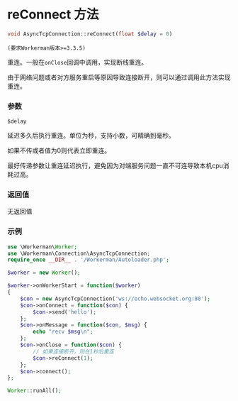 # reConnect 方法
```php
void AsyncTcpConnection::reConnect(float $delay = 0)
```

 ``` (要求Workerman版本>=3.3.5) ```

重连。一般在```onClose```回调中调用，实现断线重连。

由于网络问题或者对方服务重启等原因导致连接断开，则可以通过调用此方法实现重连。


### 参数
 ``` $delay ```

延迟多久后执行重连。单位为秒，支持小数，可精确到毫秒。

如果不传或者值为0则代表立即重连。

最好传递参数让重连延迟执行，避免因为对端服务问题一直不可连导致本机cpu消耗过高。


### 返回值
无返回值

### 示例

```php
use \Workerman\Worker;
use \Workerman\Connection\AsyncTcpConnection;
require_once __DIR__ . '/Workerman/Autoloader.php';

$worker = new Worker();

$worker->onWorkerStart = function($worker)
{
    $con = new AsyncTcpConnection('ws://echo.websocket.org:80');
    $con->onConnect = function($con) {
        $con->send('hello');
    };
    $con->onMessage = function($con, $msg) {
        echo "recv $msg\n";
    };
    $con->onClose = function($con) {
        // 如果连接断开，则在1秒后重连
        $con->reConnect(1);
    };
    $con->connect();
};

Worker::runAll();
```



